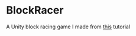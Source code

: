 # BlockRacer
A Unity block racing game I made from [this](https://www.youtube.com/watch?v=IlKaB1etrik&t=18s) tutorial

